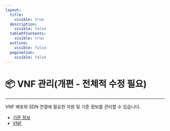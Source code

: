 ```yaml
---
layout:
  title:
    visible: true
  description:
    visible: false
  tableOfContents:
    visible: true
  outline:
    visible: false
  pagination:
    visible: false
---
```


# 📦 VNF 관리(개편 - 전체적 수정 필요)

***

VNF 배포와 SDN 연결에 필요한 자원 및 기준 정보를 관리할 수 있습니다.

* [기준 정보](etc/)
* [VNF](vnf/)

